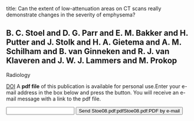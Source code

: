title: Can the extent of low-attenuation areas on CT scans really demonstrate changes in the severity of emphysema?

## B. C. Stoel and D. G. Parr and E. M. Bakker and H. Putter and J. Stolk and H. A. Gietema and A. M. Schilham and B. van Ginneken and R. J. van Klaveren and J. W. J. Lammers and M. Prokop
Radiology

<a href="https://doi.org/10.1148/radiol.2471071608">DOI</a>
A <b>pdf file</b> of this publication is available for personal use.Enter your e-mail address in the box below and press the button. You will receive an e-mail message with a link to the pdf file.
<form action="sender.php">  <input type="text" name="email">  <input type="submit" value="Send Stoe08.pdf:pdfStoe08.pdf:PDF by e-mail"></form>